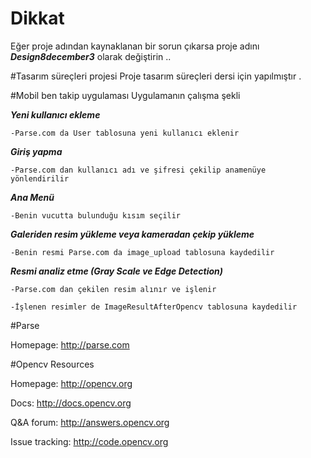 # Dikkat

Eğer proje adından kaynaklanan bir sorun çıkarsa proje adını  ***Design8december3***  olarak değiştirin ..

#Tasarım süreçleri projesi 
Proje tasarım süreçleri dersi için yapılmıştır .

#Mobil ben takip uygulaması
Uygulamanın çalışma şekli

***Yeni kullanıcı ekleme***
 
    -Parse.com da User tablosuna yeni kullanıcı eklenir
  
***Giriş yapma***
  
    -Parse.com dan kullanıcı adı ve şifresi çekilip anamenüye yönlendirilir

***Ana Menü***
  
    -Benin vucutta bulunduğu kısım seçilir
  
***Galeriden resim yükleme veya kameradan çekip yükleme***
  
    -Benin resmi Parse.com da image_upload tablosuna kaydedilir
  
***Resmi analiz etme (Gray Scale ve Edge Detection)***
  
    -Parse.com dan çekilen resim alınır ve işlenir
  
    -İşlenen resimler de ImageResultAfterOpencv tablosuna kaydedilir




#Parse

Homepage: http://parse.com

#Opencv
Resources

Homepage: http://opencv.org

Docs: http://docs.opencv.org

Q&A forum: http://answers.opencv.org

Issue tracking: http://code.opencv.org
